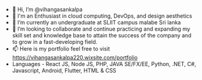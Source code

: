 - 👋 Hi, I’m @vihangasankalpa
- 👀 I'm an Enthusiast in cloud computing, DevOps, and design aesthetics
- 🌱 I’m currently an undergraduate at SLIIT campus malabe Sri lanka
- 💞️ I’m looking to collaborate and continue practicing and expanding my skill set and knowledge base to attain the success of the company and to grow in a fast-developing field.
- 📫 Here is my portfolio feel free to visit https://vihangasankalpa220.wixsite.com/portfolio
- Languages - React JS, Node JS, PHP, JAVA SE/FX/EE, Python, .NET, C#, Javascript, Android, Flutter, HTML & CSS


